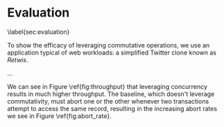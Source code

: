 # Evaluation
\label{sec:evaluation}

To show the efficacy of leveraging commutative operations, we use an application typical of web workloads: a simplified Twitter clone known as *Retwis*.

...

We can see in Figure \ref{fig:throughput} that leveraging concurrency results in much higher throughput. The baseline, which doesn't leverage commutativity, must abort one or the other whenever two transactions attempt to access the same record, resulting in the increasing abort rates we see in Figure \ref{fig:abort_rate}.